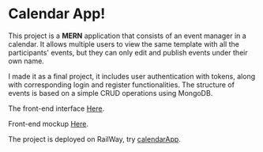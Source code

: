 # Calendar App!
This project is a **MERN** application that consists of an event manager in a calendar. It allows multiple users to view the same template with all the participants' events, but they can only edit and publish events under their own name.

I made it as a final project, it includes user authentication with tokens, along with corresponding login and register functionalities. The structure of events is based on a simple CRUD operations using MongoDB.

The front-end interface [Here](https://github.com/GustavoPenaBeltrami/calendar-app-front).

Front-end mockup [Here](https://github.com/GustavoPenaBeltrami/calendar-front-mockup).

The project is deployed on RailWay, try [calendarApp](https://calendar-app-production-c2cf.up.railway.app/).
